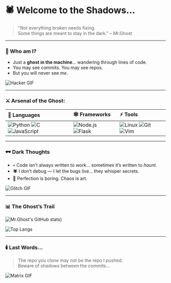 # 🕷️ Welcome to the Shadows...

> "Not everything broken needs fixing.  
> Some things are meant to stay in the dark." – Mr.Ghost

---

### 👤 Who am I?
- Just a **ghost in the machine**... wandering through lines of code.  
- You may see commits. You may see repos.  
- But you will never see *me*.  

![Hacker GIF](https://media.giphy.com/media/v1.Y2lkPWVjZjA1ZTQ3aXA3YjBrYWJuYmR3djY4ZmYwN24ydndsdHJjdG1sc2dnNXhlYmJidSZlcD12MV9naWZzX3JlbGF0ZWQmY3Q9Zw/gbSk5dMWmDfqg/giphy.gif)

---

### ⚔️ Arsenal of the Ghost:
| 🧩 Languages | 🕸️ Frameworks | ⚡ Tools |
|:-------------|:--------------|:---------|
| ![Python](https://img.shields.io/badge/Python-black?style=for-the-badge&logo=python&logoColor=white) ![C](https://img.shields.io/badge/C-black?style=for-the-badge&logo=c&logoColor=white) ![JavaScript](https://img.shields.io/badge/JavaScript-black?style=for-the-badge&logo=javascript&logoColor=white) | ![Node.js](https://img.shields.io/badge/Node.js-black?style=for-the-badge&logo=node.js&logoColor=white) ![Flask](https://img.shields.io/badge/Flask-black?style=for-the-badge&logo=flask&logoColor=white) | ![Linux](https://img.shields.io/badge/Linux-black?style=for-the-badge&logo=linux&logoColor=white) ![Git](https://img.shields.io/badge/Git-black?style=for-the-badge&logo=git&logoColor=white) ![Vim](https://img.shields.io/badge/Vim-black?style=for-the-badge&logo=vim&logoColor=white) |

---

### 🕶️ Dark Thoughts
- 💀 Code isn’t always written to *work*... sometimes it’s written to *haunt*.  
- 🕷️ I don’t debug — I let the bugs live... they whisper secrets.  
- 🔪 Perfection is boring. Chaos is art.  

![Glitch GIF](https://media.giphy.com/media/3oEjI6SIIHBdRxXI40/giphy.gif)

---

### 📊 The Ghost’s Trail
![Mr.Ghost's GitHub stats](https://media4.giphy.com/media/v1.Y2lkPTc5MGI3NjExdDVnbzAxcG5qcnBpYTkwNXo2MGE4dXV4dGdneHd4bXQzZG0zZTVyZiZlcD12MV9pbnRlcm5hbF9naWZfYnlfaWQmY3Q9Zw/PSBsUwcZmQ9UI/giphy.gif))

![Top Langs](https://github-readme-stats.vercel.app/api/top-langs/?username=MrGhost&layout=compact&theme=dark&hide_border=true&bg_color=000000&title_color=FF0000&icon_color=FF0000)

---

### 🕯️ Last Words...
> The repo you clone may not be the repo I pushed.  
> Beware of shadows between the commits...

![Matrix GIF](https://media.giphy.com/media/xTiTnqUxyWbsAXq7Ju/giphy.gif)
